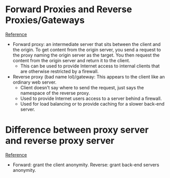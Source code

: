 # Forward Proxies and Reverse Proxies/Gateways
[Reference](http://httpd.apache.org/docs/2.4/mod/mod_proxy.html#forwardreverse)

- Forward proxy: an intermediate server that sits between the client and the origin. To get content from the origin server, you send a request to the proxy naming the origin server as the target. You then request the content from the origin server and return it to the client.
  - This can be used to provide Internet access to internal clients that are otherwise restricted by a firewall.
- Reverse proxy (bad name lol)/gateway: This appears to the client like an ordinary web server.
  - Client doesn't say where to send the request, just says the namespace of the reverse proxy.
  - Used to provide Internet users access to a server behind a firewall.
  - Used for load balancing or to provide caching for a slower back-end server.

# Difference between proxy server and reverse proxy server
[Reference](https://stackoverflow.com/questions/224664/difference-between-proxy-server-and-reverse-proxy-server?utm_medium=organic&utm_source=google_rich_qa&utm_campaign=google_rich_qa)

- Forward: grant the client anonymity. Reverse: grant back-end servers anonymity.
